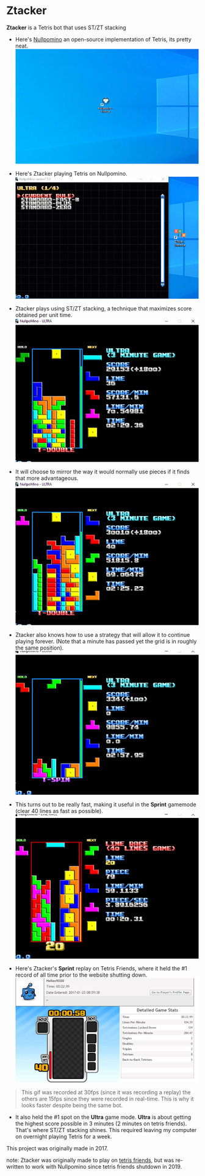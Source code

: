 # Ztacker
**Ztacker** is a Tetris bot that uses ST/ZT stacking

- Here's [Nullpomino](https://github.com/nullpomino/nullpomino) an open-source implementation of Tetris, its pretty neat.
![](nullpo.gif)

- Here's Ztacker playing Tetris on Nullpomino.
![](ztacker.gif)

- Ztacker plays using ST/ZT stacking, a technique that maximizes score obtained per unit time.
![](zt.gif)

- It will choose to mirror the way it would normally use pieces if it finds that more advantageous.
![](st.gif)

- Ztacker also knows how to use a strategy that will allow it to continue playing forever. (Note that a minute has passed yet the grid is in roughly the same position).
![](pf.gif)

- This turns out to be really fast, making it useful in the **Sprint** gamemode (clear 40 lines as fast as possible).
![](pfsprint.gif)

- Here's Ztacker's **Sprint** replay on Tetris Friends, where it held the #1 record of all time prior to the website shutting down.
![](tf.gif)
> This gif was recorded at 30fps (since it was recording a replay) the others are 15fps since they were recorded in real-time. This is why it looks faster despite being the same bot.

- It also held the #1 spot on the **Ultra** game mode. **Ultra** is about getting the highest score possible in 3 minutes (2 minutes on tetris friends). That's where ST/ZT stacking shines. This required leaving my computer on overnight playing Tetris for a week.

This project was originally made in 2017.  

note: Ztacker was originally made to play on [tetris friends](https://tetrisfriends.com/), but was re-written to work with Nullpomino since tetris friends shutdown in 2019.
